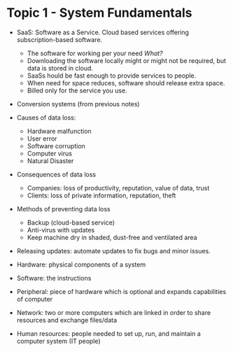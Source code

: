# Topic 1 - System Fundamentals
* SaaS: Software as a Service. Cloud based services offering subscription-based software.
    * The software for working per your need _What?_
    * Downloading the software locally might or might not be required, but data is stored in cloud.
    * SaaSs hould be fast enough to provide services to people.
    * When need for space reduces, software should release extra space.
    * Billed only for the service you use.
* Conversion systems (from previous notes)

* Causes of data loss:
    * Hardware malfunction
    * User error
    * Software corruption
    * Computer virus
    * Natural Disaster
* Consequences of data loss
    * Companies: loss of productivity, reputation, value of data, trust
    * Clients: loss of private information, reputation, theft
* Methods of preventing data loss
    * Backup (cloud-based service)
    * Anti-virus with updates
    * Keep machine dry in shaded, dust-free and ventilated area
* Releasing updates: automate updates to fix bugs and minor issues.
* Hardware: physical components of a system
* Software: the instructions
* Peripheral: piece of hardware which is optional and expands capabilities of computer
* Network: two or more computers which are linked in order to share resources and exchange files/data
* Human resources: people needed to set up, run, and maintain a computer system (IT people)
